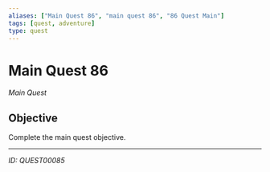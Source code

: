 ```yaml
---
aliases: ["Main Quest 86", "main quest 86", "86 Quest Main"]
tags: [quest, adventure]
type: quest
---
```


# Main Quest 86

*Main Quest*

## Objective
Complete the main quest objective.

---
*ID: QUEST00085*
